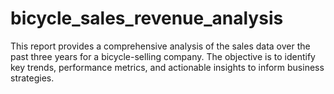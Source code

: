 # bicycle_sales_revenue_analysis
This report provides a comprehensive analysis of the sales data over the past three years for a bicycle-selling company. The objective is to identify key trends, performance metrics, and actionable insights to inform business strategies.
